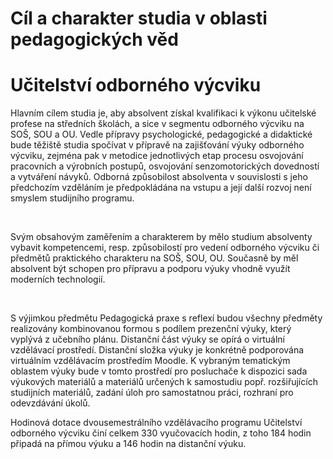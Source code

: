 # Cíl a charakter studia v oblasti pedagogických věd

# Učitelství odborného výcviku

Hlavním cílem studia je, aby absolvent získal kvalifikaci k výkonu
učitelské profese na středních školách, a sice v segmentu odborného
výcviku na SOŠ, SOU a OU. Vedle přípravy psychologické, pedagogické a
didaktické bude těžiště studia spočívat v přípravě na zajišťování výuky
odborného výcviku, zejména pak v metodice jednotlivých etap procesu
osvojování pracovních a výrobních postupů, osvojování senzomotorických
dovedností a vytváření návyků. Odborná způsobilost absolventa v
souvislosti s jeho předchozím vzděláním je předpokládána na vstupu a
její další rozvoj není smyslem studijního programu.

<div>

 

</div>

Svým obsahovým zaměřením a charakterem by mělo studium absolventy
vybavit kompetencemi, resp. způsobilostí pro vedení odborného výcviku či
předmětů praktického charakteru na SOŠ, SOU, OU. Současně by měl
absolvent být schopen pro přípravu a podporu výuky vhodně využít
moderních technologií.

<div>

 

</div>

S výjimkou předmětu Pedagogická praxe s reflexí budou všechny předměty
realizovány kombinovanou formou s podílem prezenční výuky, který vyplývá
z učebního plánu. Distanční část výuky se opírá o virtuální vzdělávací
prostředí. Distanční složka výuky je konkrétně podporována virtuálním
vzdělávacím prostředím Moodle. K vybraným tematickým oblastem výuky bude
v tomto prostředí pro posluchače k dispozici sada výukových materiálů a
materiálů určených k samostudiu popř. rozšiřujících studijních
materiálů, zadání úloh pro samostatnou práci, rozhraní pro odevzdávání
úkolů.

Hodinová dotace dvousemestrálního vzdělávacího programu Učitelství
odborného výcviku činí celkem 330 vyučovacích hodin, z toho 184 hodin
připadá na přímou výuku a 146 hodin na distanční výuku.

 
